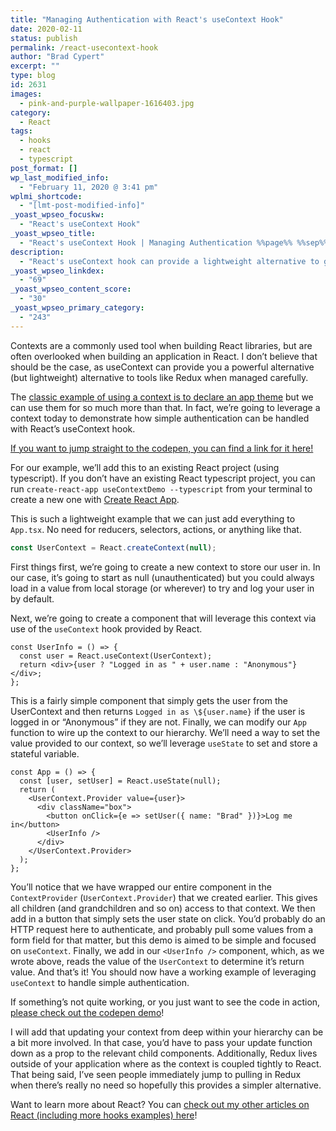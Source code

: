 ```yaml
---
title: "Managing Authentication with React's useContext Hook"
date: 2020-02-11
status: publish
permalink: /react-usecontext-hook
author: "Brad Cypert"
excerpt: ""
type: blog
id: 2631
images:
  - pink-and-purple-wallpaper-1616403.jpg
category:
  - React
tags:
  - hooks
  - react
  - typescript
post_format: []
wp_last_modified_info:
  - "February 11, 2020 @ 3:41 pm"
wplmi_shortcode:
  - "[lmt-post-modified-info]"
_yoast_wpseo_focuskw:
  - "React's useContext Hook"
_yoast_wpseo_title:
  - "React's useContext Hook | Managing Authentication %%page%% %%sep%% %%sitename%%"
description:
  - "React's useContext hook can provide a lightweight alternative to global state management (like Redux) if used properly. However, it can also be unweildy if used improperly."
_yoast_wpseo_linkdex:
  - "69"
_yoast_wpseo_content_score:
  - "30"
_yoast_wpseo_primary_category:
  - "243"
---
```




Contexts are a commonly used tool when building React libraries, but are often overlooked when building an application in React. I don’t believe that should be the case, as useContext can provide you a powerful alternative (but lightweight) alternative to tools like Redux when managed carefully.

The [classic example of using a context is to declare an app theme](https://reactjs.org/docs/hooks-reference.html#usecontext) but we can use them for so much more than that. In fact, we’re going to leverage a context today to demonstrate how simple authentication can be handled with React’s useContext hook.

[If you want to jump straight to the codepen, you can find a link for it here!](https://codepen.io/bradcypert/pen/BaNNEdZ)

For our example, we’ll add this to an existing React project (using typescript). If you don’t have an existing React typescript project, you can run `create-react-app useContextDemo --typescript` from your terminal to create a new one with [Create React App](https://reactjs.org/docs/create-a-new-react-app.html).

This is such a lightweight example that we can just add everything to `App.tsx`.
No need for reducers, selectors, actions, or anything like that.

```typescript
const UserContext = React.createContext(null);
```

First things first, we’re going to create a new context to store our user in. In our case, it’s going to start as null (unauthenticated) but you could always load in a value from local storage (or wherever) to try and log your user in by default.

Next, we’re going to create a component that will leverage this context via use of the `useContext` hook provided by React.

```tsx
const UserInfo = () => {
  const user = React.useContext(UserContext);
  return <div>{user ? "Logged in as " + user.name : "Anonymous"}</div>;
};
```

This is a fairly simple component that simply gets the user from the UserContext and then returns `Logged in as \${user.name}` if the user is logged in or “Anonymous” if they are not.
Finally, we can modify our `App` function to wire up the context to our hierarchy. We’ll need a way to set the value provided to our context, so we’ll leverage `useState` to set and store a stateful variable.

```tsx
const App = () => {
  const [user, setUser] = React.useState(null);
  return (
    <UserContext.Provider value={user}>
      <div className="box">
        <button onClick={e => setUser({ name: "Brad" })}>Log me in</button>
        <UserInfo />
      </div>
    </UserContext.Provider>
  );
};
```

You’ll notice that we have wrapped our entire component in the `ContextProvider` (`UserContext.Provider`) that we created earlier. This gives all children (and grandchildren and so on) access to that context.
We then add in a button that simply sets the user state on click. You’d probably do an HTTP request here to authenticate, and probably pull some values from a form field for that matter, but this demo is aimed to be simple and focused on `useContext`.
Finally, we add in our `<UserInfo />` component, which, as we wrote above, reads the value of the `UserContext` to determine it’s return value. And that’s it! You should now have a working example of leveraging `useContext` to handle simple authentication.

If something’s not quite working, or you just want to see the code in action, [please check out the codepen demo](https://codepen.io/bradcypert/pen/BaNNEdZ)!

<HeadsUp title="A brief note on Redux vs Context">
  I will add that updating your context from deep within your hierarchy can be a
  bit more involved. In that case, you’d have to pass your update function down
  as a prop to the relevant child components. Additionally, Redux lives outside
  of your application where as the context is coupled tightly to React. That
  being said, I’ve seen people immediately jump to pulling in Redux when there’s
  really no need so hopefully this provides a simpler alternative.
</HeadsUp>

Want to learn more about React? You can [check out my other articles on React (including
more hooks examples) here](/javascript-resources/)!

